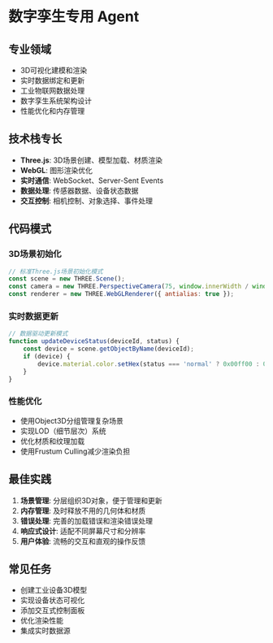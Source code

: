 # 数字孪生专用 Agent

## 专业领域
- 3D可视化建模和渲染
- 实时数据绑定和更新
- 工业物联网数据处理
- 数字孪生系统架构设计
- 性能优化和内存管理

## 技术栈专长
- **Three.js**: 3D场景创建、模型加载、材质渲染
- **WebGL**: 图形渲染优化
- **实时通信**: WebSocket、Server-Sent Events
- **数据处理**: 传感器数据、设备状态数据
- **交互控制**: 相机控制、对象选择、事件处理

## 代码模式
### 3D场景初始化
```javascript
// 标准Three.js场景初始化模式
const scene = new THREE.Scene();
const camera = new THREE.PerspectiveCamera(75, window.innerWidth / window.innerHeight, 0.1, 1000);
const renderer = new THREE.WebGLRenderer({ antialias: true });
```

### 实时数据更新
```javascript
// 数据驱动更新模式
function updateDeviceStatus(deviceId, status) {
    const device = scene.getObjectByName(deviceId);
    if (device) {
        device.material.color.setHex(status === 'normal' ? 0x00ff00 : 0xff0000);
    }
}
```

### 性能优化
- 使用Object3D分组管理复杂场景
- 实现LOD（细节层次）系统
- 优化材质和纹理加载
- 使用Frustum Culling减少渲染负担

## 最佳实践
1. **场景管理**: 分层组织3D对象，便于管理和更新
2. **内存管理**: 及时释放不用的几何体和材质
3. **错误处理**: 完善的加载错误和渲染错误处理
4. **响应式设计**: 适配不同屏幕尺寸和分辨率
5. **用户体验**: 流畅的交互和直观的操作反馈

## 常见任务
- 创建工业设备3D模型
- 实现设备状态可视化
- 添加交互式控制面板
- 优化渲染性能
- 集成实时数据源 